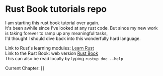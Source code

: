 # Rust Book tutorials repo

I am starting this rust book tutorial over again.  
It's been awhile since I've looked at any rust code.
But since my new work is taking forever to ramp up any meaningful tasks,  
I'd thought I should dive back into this wonderfully hard language.

Link to Rust's learning modules: [Learn Rust](https://www.rust-lang.org/learn)  
Link to the Rust Book: web version [Rust Book](https://www.rust-lang.org/book)  
This can also be read locally by typing `rustup doc --help`

Current Chapter: []
